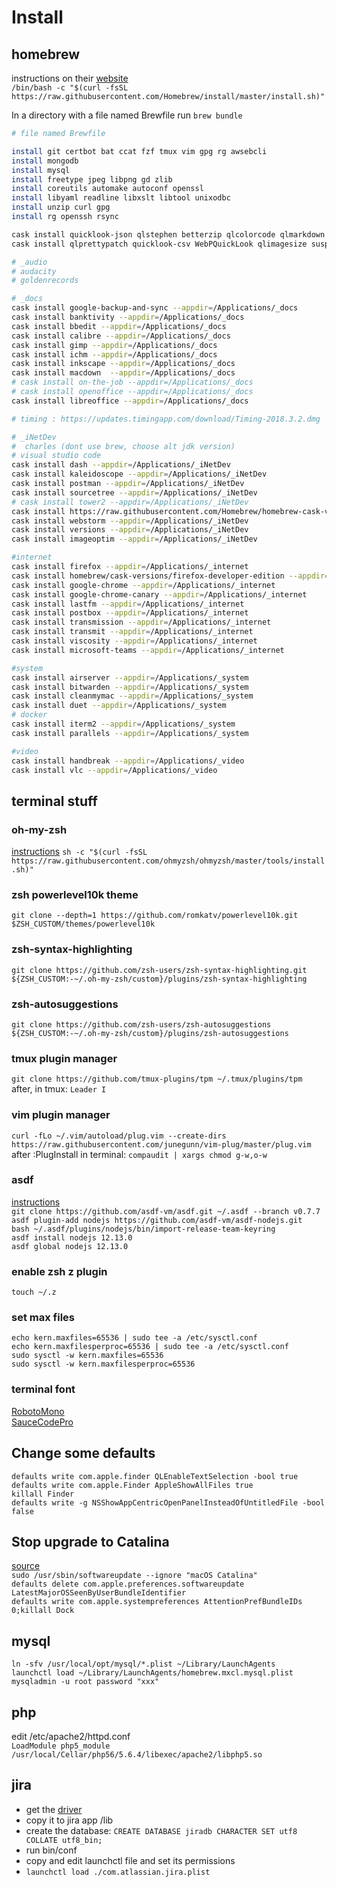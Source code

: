 # Install

## homebrew

instructions on their [website](http://brew.sh/)         
`/bin/bash -c "$(curl -fsSL https://raw.githubusercontent.com/Homebrew/install/master/install.sh)"
`

In a directory with a file named Brewfile run `brew bundle`

```bash
# file named Brewfile

install git certbot bat ccat fzf tmux vim gpg rg awsebcli
install mongodb
install mysql
install freetype jpeg libpng gd zlib
install coreutils automake autoconf openssl
install libyaml readline libxslt libtool unixodbc
install unzip curl gpg
install rg openssh rsync

cask install quicklook-json qlstephen betterzip qlcolorcode qlmarkdown 
cask install qlprettypatch quicklook-csv WebPQuickLook qlimagesize suspicious-package

# _audio
# audacity
# goldenrecords

# _docs
cask install google-backup-and-sync --appdir=/Applications/_docs
cask install banktivity --appdir=/Applications/_docs
cask install bbedit --appdir=/Applications/_docs
cask install calibre --appdir=/Applications/_docs
cask install gimp --appdir=/Applications/_docs
cask install ichm --appdir=/Applications/_docs
cask install inkscape --appdir=/Applications/_docs
cask install macdown  --appdir=/Applications/_docs
# cask install on-the-job --appdir=/Applications/_docs
# cask install openoffice --appdir=/Applications/_docs
cask install libreoffice --appdir=/Applications/_docs

# timing : https://updates.timingapp.com/download/Timing-2018.3.2.dmg

# _iNetDev
#  charles (dont use brew, choose alt jdk version)
# visual studio code
cask install dash --appdir=/Applications/_iNetDev
cask install kaleidoscope --appdir=/Applications/_iNetDev
cask install postman --appdir=/Applications/_iNetDev
cask install sourcetree --appdir=/Applications/_iNetDev
# cask install tower2 --appdir=/Applications/_iNetDev
cask install https://raw.githubusercontent.com/Homebrew/homebrew-cask-versions/master/Casks/tower2.rb --appdir=/Applications/_iNetDev
cask install webstorm --appdir=/Applications/_iNetDev
cask install versions --appdir=/Applications/_iNetDev
cask install imageoptim --appdir=/Applications/_iNetDev

#internet
cask install firefox --appdir=/Applications/_internet
cask install homebrew/cask-versions/firefox-developer-edition --appdir=/Applications/_internet
cask install google-chrome --appdir=/Applications/_internet
cask install google-chrome-canary --appdir=/Applications/_internet
cask install lastfm --appdir=/Applications/_internet
cask install postbox --appdir=/Applications/_internet
cask install transmission --appdir=/Applications/_internet
cask install transmit --appdir=/Applications/_internet
cask install viscosity --appdir=/Applications/_internet
cask install microsoft-teams --appdir=/Applications/_internet

#system
cask install airserver --appdir=/Applications/_system
cask install bitwarden --appdir=/Applications/_system
cask install cleanmymac --appdir=/Applications/_system
cask install duet --appdir=/Applications/_system
# docker
cask install iterm2 --appdir=/Applications/_system
cask install parallels --appdir=/Applications/_system

#video
cask install handbreak --appdir=/Applications/_video
cask install vlc --appdir=/Applications/_video


```

## terminal stuff
### oh-my-zsh
[instructions](https://github.com/robbyrussell/oh-my-zsh)
`sh -c "$(curl -fsSL https://raw.githubusercontent.com/ohmyzsh/ohmyzsh/master/tools/install.sh)"`

### zsh powerlevel10k theme
`git clone --depth=1 https://github.com/romkatv/powerlevel10k.git $ZSH_CUSTOM/themes/powerlevel10k`

### zsh-syntax-highlighting
`git clone https://github.com/zsh-users/zsh-syntax-highlighting.git ${ZSH_CUSTOM:-~/.oh-my-zsh/custom}/plugins/zsh-syntax-highlighting`

### zsh-autosuggestions
`git clone https://github.com/zsh-users/zsh-autosuggestions ${ZSH_CUSTOM:-~/.oh-my-zsh/custom}/plugins/zsh-autosuggestions`

### tmux plugin manager
`git clone https://github.com/tmux-plugins/tpm ~/.tmux/plugins/tpm`  
after, in tmux: `Leader I`

### vim plugin manager
`curl -fLo ~/.vim/autoload/plug.vim --create-dirs https://raw.githubusercontent.com/junegunn/vim-plug/master/plug.vim`
after :PlugInstall
in terminal: `compaudit | xargs chmod g-w,o-w`


### asdf
[instructions](https://asdf-vm.com/#/core-manage-asdf-vm?id=install-asdf-vm)  
`git clone https://github.com/asdf-vm/asdf.git ~/.asdf --branch v0.7.7`  
`asdf plugin-add nodejs https://github.com/asdf-vm/asdf-nodejs.git`  
`bash ~/.asdf/plugins/nodejs/bin/import-release-team-keyring`  
`asdf install nodejs 12.13.0`  
`asdf global nodejs 12.13.0`


### enable zsh z plugin

`touch ~/.z`


### set max files
`echo kern.maxfiles=65536 | sudo tee -a /etc/sysctl.conf`  
`echo kern.maxfilesperproc=65536 | sudo tee -a /etc/sysctl.conf`   
`sudo sysctl -w kern.maxfiles=65536`  
`sudo sysctl -w kern.maxfilesperproc=65536`  


### terminal font
[RobotoMono](https://github.com/ryanoasis/nerd-fonts/releases/download/v2.1.0/RobotoMono.zip)  
[SauceCodePro](https://github.com/ryanoasis/nerd-fonts/releases/download/v2.1.0/SourceCodePro.zip)


## Change some defaults

`defaults write com.apple.finder QLEnableTextSelection -bool true`  
`defaults write com.apple.Finder AppleShowAllFiles true`  
`killall Finder`  
`defaults write -g NSShowAppCentricOpenPanelInsteadOfUntitledFile -bool false`  

## Stop upgrade to Catalina
[source](https://apple.stackexchange.com/questions/367995/how-to-block-updates-to-mac-os-x-catalina)  
`sudo /usr/sbin/softwareupdate --ignore "macOS Catalina"`   
`defaults delete com.apple.preferences.softwareupdate LatestMajorOSSeenByUserBundleIdentifier`  
`defaults write com.apple.systempreferences AttentionPrefBundleIDs 0;killall Dock`  

## mysql
`ln -sfv /usr/local/opt/mysql/*.plist ~/Library/LaunchAgents`  
`launchctl load ~/Library/LaunchAgents/homebrew.mxcl.mysql.plist`  
`mysqladmin -u root password "xxx"`

## php
edit /etc/apache2/httpd.conf  
`LoadModule php5_module    /usr/local/Cellar/php56/5.6.4/libexec/apache2/libphp5.so`

  
## jira
- get the [driver](http://dev.mysql.com/downloads/connector/j)
- copy it to jira app /lib
- create the database:  `CREATE DATABASE jiradb CHARACTER SET utf8 COLLATE utf8_bin;`
- run bin/conf
- copy and edit launchctl file and set its permissions
- `launchctl load ./com.atlassian.jira.plist`


